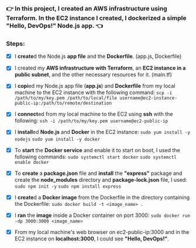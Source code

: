### :point_right: **In this project, I created an AWS infrastructure using Terraform. In the EC2 instance I created, I dockerized a simple "Hello, DevOps!" Node.js app.** :point_left:

### **Steps:**

- [x] I **create**d the Node.js **app file** and the **Dockerfile**. (app.js, Dockerfile)
      
- [x] I created my **AWS infrastructure with Terraform**, an **EC2 instance in a public subnet**, and the other necessary resources for it. (main.tf)
      
- [x] I **copi**ed my Node.js app file (**app.js**) and **Dockerfile** from my local machine to the EC2 instance with the following command: ``` scp -i /path/to/my/key.pem /path/to/local/file username@ec2-instance-public-ip:/path/to/remote/destination ```
      
- [x] I **connect**ed from my local machine to the EC2 using **ssh** with the following: ``` ssh -i /path/to/my/key.pem username@ec2-public-ip ```
      
- [x] I **install**ed **Node.js** and **Docker** in the EC2 instance: ``` sudo yum install -y nodejs ``` ``` sudo yum install -y docker ```
      
- [x] To **start** the **Docker service** and enable it to start on boot, I used the following commands: ``` sudo systemctl start docker ``` ``` sudo systemctl enable docker ```
      
- [x] To **create** a **package.json** file and **install** the **"express"** package and create the **node_modules** directory and **package-lock.json** file, I used: ``` sudo npm init -y ``` ``` sudo npm install express ```
      
- [x] I **create**d a **Docker image** from the Dockerfile in the directory containing the Dockerfile: ``` sudo docker build -t <image_name> . ```
      
- [x] I **ran** the **image** inside a Docker container on port 3000:  ``` sudo docker run -dp 3000:3000 <image_name> ```
      
- [x] From my local machine's web browser on ec2-public-ip:3000 and in the EC2 instance on **localhost:3000**, I could see **"Hello, DevOps!"**.
